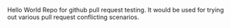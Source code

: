 Hello World Repo for github pull request testing.
It would be used for trying out various pull request conflicting scenarios.
